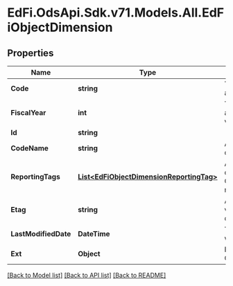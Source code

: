 # EdFi.OdsApi.Sdk.v71.Models.All.EdFiObjectDimension

## Properties

Name | Type | Description | Notes
------------ | ------------- | ------------- | -------------
**Code** | **string** | The code representation of the account object dimension. | 
**FiscalYear** | **int** | The fiscal year for which the account object dimension is valid. | 
**Id** | **string** |  | [optional] 
**CodeName** | **string** | A description of the account object dimension. | [optional] 
**ReportingTags** | [**List&lt;EdFiObjectDimensionReportingTag&gt;**](EdFiObjectDimensionReportingTag.md) | An unordered collection of objectDimensionReportingTags. Optional tag for accountability reporting. | [optional] 
**Etag** | **string** | A unique system-generated value that identifies the version of the resource. | [optional] 
**LastModifiedDate** | **DateTime** | The date and time the resource was last modified. | [optional] 
**Ext** | **Object** | Extensions to the ObjectDimension entity. | [optional] 

[[Back to Model list]](../../README.md#documentation-for-models) [[Back to API list]](../../README.md#documentation-for-api-endpoints) [[Back to README]](../../README.md)

